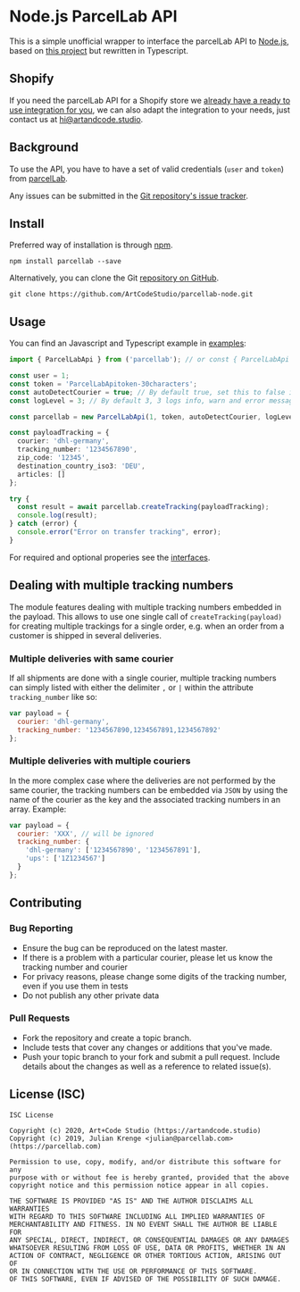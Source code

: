 # Node.js ParcelLab API

This is a simple unofficial wrapper to interface the parcelLab API to [Node.js](https://nodejs.org/), based on [this project](https://bitbucket.org/parcellab/sdk-node) but rewritten in Typescript.

## Shopify

If you need the parcelLab API for a Shopify store we [already have a ready to use integration for you](https://github.com/ArtCodeStudio/parcel-lab-shopify-app), we can also adapt the integration to your needs, just contact us at hi@artandcode.studio.

## Background

To use the API, you have to have a set of valid credentials (`user` and `token`) from [parcelLab](https://portal.parcellab.com/).

Any issues can be submitted in the [Git repository's issue tracker](https://github.com/ArtCodeStudio/parcellab-node/issues).

## Install

Preferred way of installation is through [npm](https://www.npmjs.com/package/parcellab).

```
npm install parcellab --save
```

Alternatively, you can clone the Git [repository on GitHub](https://github.com/ArtCodeStudio/parcellab-node).

```
git clone https://github.com/ArtCodeStudio/parcellab-node.git
```

## Usage

You can find an Javascript and Typescript example in [examples](https://github.com/ArtCodeStudio/parcellab-node/tree/main/examples):

```typescript
import { ParcelLabApi } from ('parcellab'); // or const { ParcelLabApi } = require('parcellab');

const user = 1;
const token = 'ParcelLabApitoken-30characters';
const autoDetectCourier = true; // By default true, set this to false if you do want to detect / validate the courier by tracking number
const logLevel = 3; // By default 3, 3 logs info, warn and error messages 

const parcellab = new ParcelLabApi(1, token, autoDetectCourier, logLevel);

const payloadTracking = {
  courier: 'dhl-germany',
  tracking_number: '1234567890',
  zip_code: '12345',
  destination_country_iso3: 'DEU',
  articles: []
};

try {
  const result = await parcellab.createTracking(payloadTracking);
  console.log(result);
} catch (error) {
  console.error("Error on transfer tracking", error);
}

```

For required and optional properies see the [interfaces](https://github.com/ArtCodeStudio/parcellab-node/tree/main/src/interfaces).

## Dealing with multiple tracking numbers

The module features dealing with multiple tracking numbers embedded in the payload. This allows to use one single call of `createTracking(payload)` for creating multiple trackings for a single order, e.g. when an order from a customer is shipped in several deliveries.

### Multiple deliveries with same courier

If all shipments are done with a single courier, multiple tracking numbers can simply listed with either the delimiter `,` or `|` within the attribute `tracking_number` like so:

```javascript
var payload = {
  courier: 'dhl-germany',
  tracking_number: '1234567890,1234567891,1234567892'
};
```

### Multiple deliveries with multiple couriers

In the more complex case where the deliveries are not performed by the same courier, the tracking numbers can be embedded via `JSON` by using the name of the courier as the key and the associated tracking numbers in an array. Example:

```javascript
var payload = {
  courier: 'XXX', // will be ignored
  tracking_number: {
    'dhl-germany': ['1234567890', '1234567891'],
    'ups': ['1Z1234567']
  }
};
```

## Contributing

### Bug Reporting

* Ensure the bug can be reproduced on the latest master.
* If there is a problem with a particular courier, please let us know the tracking number and courier
* For privacy reasons, please change some digits of the tracking number, even if you use them in tests
* Do not publish any other private data 

### Pull Requests

* Fork the repository and create a topic branch.
* Include tests that cover any changes or additions that you've made.
* Push your topic branch to your fork and submit a pull request. Include details about the changes as well as a reference to related issue(s).

## License (ISC)  

~~~~
ISC License

Copyright (c) 2020, Art+Code Studio (https://artandcode.studio)
Copyright (c) 2019, Julian Krenge <julian@parcellab.com> (https://parcellab.com)

Permission to use, copy, modify, and/or distribute this software for any
purpose with or without fee is hereby granted, provided that the above
copyright notice and this permission notice appear in all copies.

THE SOFTWARE IS PROVIDED "AS IS" AND THE AUTHOR DISCLAIMS ALL WARRANTIES
WITH REGARD TO THIS SOFTWARE INCLUDING ALL IMPLIED WARRANTIES OF
MERCHANTABILITY AND FITNESS. IN NO EVENT SHALL THE AUTHOR BE LIABLE FOR
ANY SPECIAL, DIRECT, INDIRECT, OR CONSEQUENTIAL DAMAGES OR ANY DAMAGES
WHATSOEVER RESULTING FROM LOSS OF USE, DATA OR PROFITS, WHETHER IN AN
ACTION OF CONTRACT, NEGLIGENCE OR OTHER TORTIOUS ACTION, ARISING OUT OF
OR IN CONNECTION WITH THE USE OR PERFORMANCE OF THIS SOFTWARE.
OF THIS SOFTWARE, EVEN IF ADVISED OF THE POSSIBILITY OF SUCH DAMAGE.

~~~~
